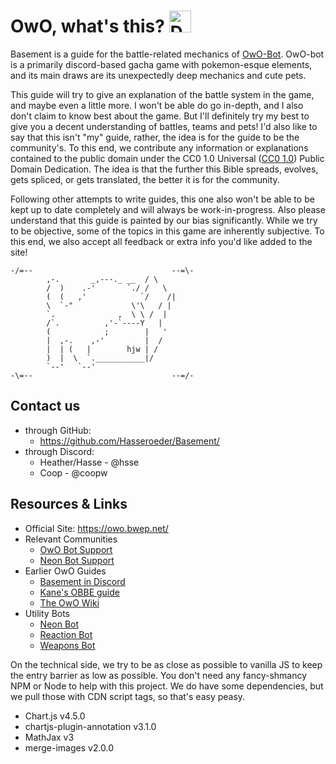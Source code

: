 # OwO, what's this? <img src="https://images-ext-1.discordapp.net/external/irsluKEFPA289XynCj5gRDD749kt2Bev-__BzYGJgqg/%3Fsize%3D1024/https/cdn.discordapp.com/avatars/408785106942164992/1a449430e3a9a830efebb8c57917f943.png" alt="Description" width="35px" height="35px">

Basement is a guide for the battle-related mechanics of [OwO-Bot](https://owobot.com/).
OwO-bot is a primarily discord-based gacha game with pokemon-esque elements, and its main draws are its unexpectedly deep mechanics and cute pets.

This guide will try to give an explanation of the battle system in the game, and maybe even a little more. I won't be able do go in-depth, and I also don't claim to know best about the game. But I'll definitely try my best to give you a decent understanding of battles, teams and pets! I'd also like to say that this isn't "my" guide, rather, the idea is for the guide to be the community's. To this end, we contribute any information or explanations contained to the public domain under the CC0 1.0 Universal ([CC0 1.0](http://creativecommons.org/publicdomain/zero/1.0/)) Public Domain Dedication. The idea is that the further this Bible spreads, evolves, gets spliced, or gets translated, the better it is for the community.

Following other attempts to write guides, this one also won't be able to be kept up to date completely and will always be work-in-progress. Also please understand that this guide is painted by our bias significantly. While we try to be objective, some of the topics in this game are inherently subjective. To this end, we also accept all feedback or extra info you'd like added to the site!

 
    -/=--                               --=\-    
            ,-.       _,---._ __  / \
            /  )    .-'       `./ /   \
            (  (   ,'            `/    /|
            \  `-"             \'\   / |
            `.              ,  \ \ /  |
            /`.          ,'-`----Y   |
            (            ;        |   '
            |  ,-.    ,-'         |  /
            |  | (   |        hjw | /
            )  |  \  `.___________|/
            `--'   `--'
    -\=--                               --=/-
 
## Contact us
- through GitHub:
  - https://github.com/Hasseroeder/Basement/
- through Discord:
  - Heather/Hasse - @hsse
  - Coop - @coopw

## Resources & Links
- Official Site: https://owo.bwep.net/
- Relevant Communities
  - [OwO Bot Support](https://discord.gg/owobot)
  - [Neon Bot Support](https://discord.gg/NeonUtil)
- Earlier OwO Guides
  - [Basement in Discord](https://discord.gg/wA82GZ2rnR)
  - [Kane's OBBE guide](https://discord.gg/gg-obbe-owo-bot-battle-enthusiasts-748179924749123662)
  - [The OwO Wiki](https://owobot.fandom.com/wiki/OwO_Bot_Wiki)
- Utility Bots
  - [Neon Bot](https://discord.com/oauth2/authorize?client_id=851436490415931422)
  - [Reaction Bot](https://discord.com/oauth2/authorize?client_id=519287796549156864&permissions=478272&scope=bot+applications.commands)
  - [Weapons Bot](https://discord.com/oauth2/authorize?client_id=968896356083171328&permissions=274878286912&scope=bot+applications.commands)

On the technical side, we try to be as close as possible to vanilla JS to keep the entry barrier as low as possible. You don't need any fancy-shmancy NPM or Node to help with this project. We do have some dependencies, but we pull those with CDN script tags, so that's easy peasy.
- Chart.js v4.5.0
- chartjs-plugin-annotation v3.1.0
- MathJax v3
- merge-images v2.0.0
